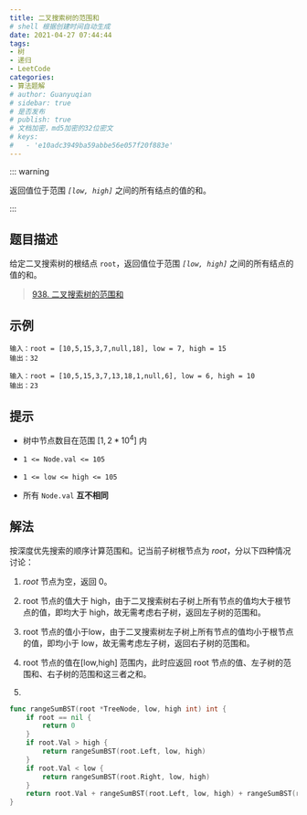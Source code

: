 ```yaml
---
title: 二叉搜索树的范围和
# shell 根据创建时间自动生成
date: 2021-04-27 07:44:44
tags:
- 树
- 递归
- LeetCode
categories:
- 算法题解
# author: Guanyuqian
# sidebar: true
# 是否发布
# publish: true
# 文档加密，md5加密的32位密文
# keys:
# 	- 'e10adc3949ba59abbe56e057f20f883e'
---
```


::: warning

返回值位于范围 *`[low, high]`* 之间的所有结点的值的和。

:::

<!-- more -->

## 题目描述

给定二叉搜索树的根结点 `root`，返回值位于范围 *`[low, high]`* 之间的所有结点的值的和。

> [938. 二叉搜索树的范围和](https://leetcode-cn.com/problems/range-sum-of-bst/)



## 示例

```
输入：root = [10,5,15,3,7,null,18], low = 7, high = 15
输出：32

输入：root = [10,5,15,3,7,13,18,1,null,6], low = 6, high = 10
输出：23
```



## 提示

- 树中节点数目在范围 $[1, 2 * 10^4]$ 内

- `1 <= Node.val <= 105`

- `1 <= low <= high <= 105`

- 所有 `Node.val` **互不相同**

  

## 解法

按深度优先搜索的顺序计算范围和。记当前子树根节点为 *root*，分以下四种情况讨论：

1. *root* 节点为空，返回 0。
2. root 节点的值大于 high，由于二叉搜索树右子树上所有节点的值均大于根节点的值，即均大于 high，故无需考虑右子树，返回左子树的范围和。
3. root 节点的值小于low，由于二叉搜索树左子树上所有节点的值均小于根节点的值，即均小于 low，故无需考虑左子树，返回右子树的范围和。
4. root 节点的值在[low,high] 范围内，此时应返回 root 节点的值、左子树的范围和、右子树的范围和这三者之和。

5. 


```go
func rangeSumBST(root *TreeNode, low, high int) int {
    if root == nil {
        return 0
    }
    if root.Val > high {
        return rangeSumBST(root.Left, low, high)
    }
    if root.Val < low {
        return rangeSumBST(root.Right, low, high)
    }
    return root.Val + rangeSumBST(root.Left, low, high) + rangeSumBST(root.Right, low, high)
}
```